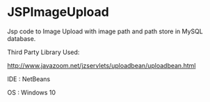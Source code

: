 # JSPImageUpload
Jsp code to Image Upload with image path and path store in MySQL database.

Third Party Library Used:

http://www.javazoom.net/jzservlets/uploadbean/uploadbean.html

IDE : NetBeans

OS : Windows 10
